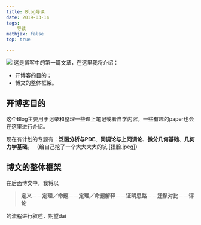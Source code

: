 ```yaml
---
title: Blog导读
date: 2019-03-14
tags: 
	导读
mathjax: false
top: true

---
```

![](Blog导读/Cover.jpeg)
这是博客中的第一篇文章，在这里我将介绍：
- 开博客的目的；
- 博文的整体框架。
<!-- more -->

## 开博客目的
这个Blog主要用于记录和整理一些课上笔记或者自学内容，一些有趣的paper也会在这里进行介绍。

现在有计划的专题有：**泛函分析与PDE**、**同调论与上同调论**、**微分几何基础**、**几何力学基础**。
（给自己挖了一个大大大大的坑 [捂脸.jpeg]）

## 博文的整体框架
在后面博文中，我将以
>**定义**－－**定理／命题**－－**定理／命题解释**－－**证明思路**－－**迁移对比**－－**评论**

的流程进行叙述，期望dai


<!--stackedit_data:
eyJoaXN0b3J5IjpbMTUyNjA2OTYwMiwyMDAxOTAwMTU1LC0xNT
A3NTg2NTA2LC0yNjI5NDg0MjhdfQ==
-->